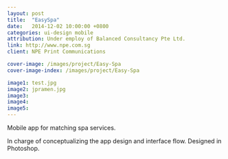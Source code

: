 ```yaml
---
layout: post
title:  "EasySpa"
date:   2014-12-02 10:00:00 +0800
categories: ui-design mobile
attribution: Under employ of Balanced Consultancy Pte Ltd.
link: http://www.npe.com.sg
client: NPE Print Communications

cover-image: /images/project/Easy-Spa
cover-image-index: /images/project/Easy-Spa

image1: test.jpg
image2: jpramen.jpg
image3:
image4:
image5:
---
```


Mobile app for matching spa services.

In charge of conceptualizing the app design and interface flow. Designed in Photoshop.